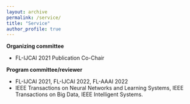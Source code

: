 ```yaml
---
layout: archive
permalink: /service/
title: "Service"
author_profile: true
---
```



**Organizing committee**
* FL-IJCAI 2021 Publication Co-Chair

**Program committee/reviewer**
* FL-IJCAI 2021, FL-IJCAI 2022, FL-AAAI 2022
* IEEE Transactions on Neural Networks and Learning Systems, IEEE Transactions on Big Data, IEEE Intelligent Systems.



